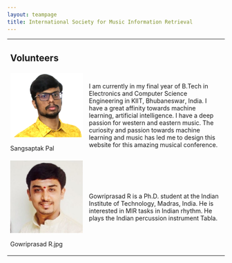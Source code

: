 ```yaml
---
layout: teampage
title: International Society for Music Information Retrieval
---
```

<table class="customtable">
    <tr>
        <td class="teamsection" colspan="4">
            <h2>Volunteers</h2>
        </td>
    </tr>
    <tr>
        <td class="avatarbox">
            <img src="assets\volunteers\sangsaptak-pal.jpg" alt="Avatar" class="avatar">
            <p class = "avatarname">Sangsaptak Pal</p>    
        </td>
        <td class="volunteerinfo">
            <p>I am currently in my final year of B.Tech in Electronics and Computer Science Engineering in KIIT, Bhubaneswar, India. I have a great affinity towards machine learning, artificial intelligence. I have a deep passion for western and eastern music. The curiosity and passion towards machine learning and music has led me to design this website for this amazing musical conference.</p>
        </td>
    </tr>
    <tr>
        <td class="avatarbox">
            <img src="assets\volunteers\gowriprasad-r.jpg" alt="Avatar" class="avatar">
            <p class = "avatarname">Gowriprasad R.jpg</p>    
        </td>
        <td class="volunteerinfo">
            <p>Gowriprasad R is a Ph.D. student at the Indian Institute of Technology, Madras, India. He is interested in MIR tasks in Indian rhythm. He plays the Indian percussion instrument Tabla.</p>
        </td>
    </tr>
</table>
